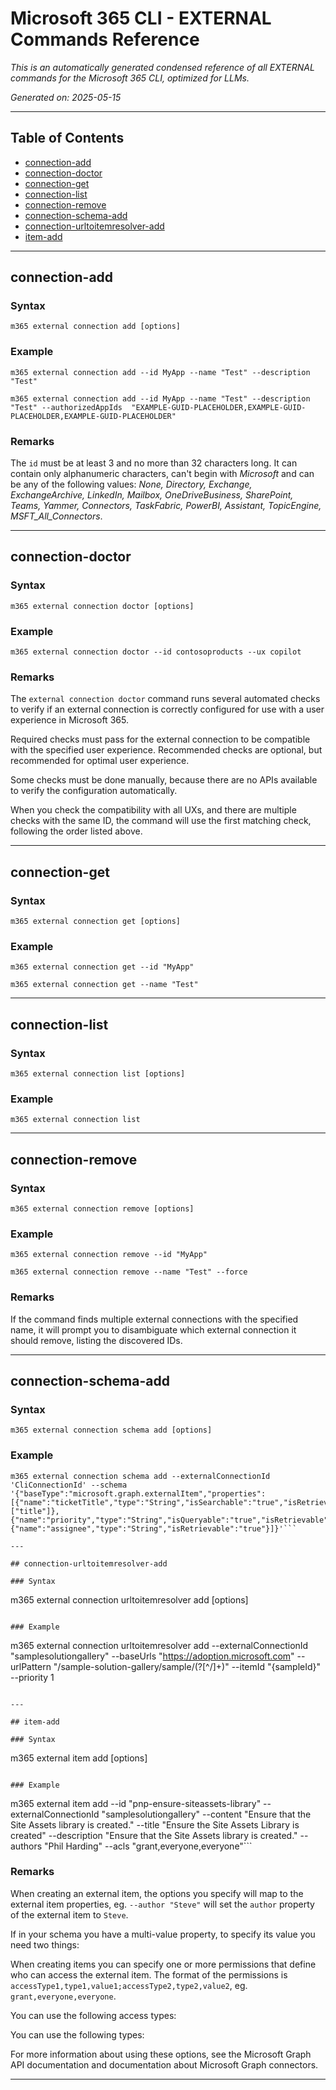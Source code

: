 <!-- DISCLAIMER: All secrets, passwords, and sensitive values in this document are examples only and not real credentials. -->
# Microsoft 365 CLI - EXTERNAL Commands Reference

*This is an automatically generated condensed reference of all EXTERNAL commands for the Microsoft 365 CLI, optimized for LLMs.*

*Generated on: 2025-05-15*

---

## Table of Contents

- [connection-add](#connection-add)
- [connection-doctor](#connection-doctor)
- [connection-get](#connection-get)
- [connection-list](#connection-list)
- [connection-remove](#connection-remove)
- [connection-schema-add](#connection-schema-add)
- [connection-urltoitemresolver-add](#connection-urltoitemresolver-add)
- [item-add](#item-add)

---

## connection-add

### Syntax
```
m365 external connection add [options]
```

### Example
```
m365 external connection add --id MyApp --name "Test" --description "Test"

m365 external connection add --id MyApp --name "Test" --description "Test" --authorizedAppIds  "EXAMPLE-GUID-PLACEHOLDER,EXAMPLE-GUID-PLACEHOLDER,EXAMPLE-GUID-PLACEHOLDER"

```

### Remarks
The `id` must be at least 3 and no more than 32 characters long. It can contain only alphanumeric characters, can't begin with _Microsoft_ and can be any of the following values: *None, Directory, Exchange, ExchangeArchive, LinkedIn, Mailbox, OneDriveBusiness, SharePoint, Teams, Yammer, Connectors, TaskFabric, PowerBI, Assistant, TopicEngine, MSFT_All_Connectors*.



---

## connection-doctor

### Syntax
```
m365 external connection doctor [options]
```

### Example
```
m365 external connection doctor --id contosoproducts --ux copilot

```

### Remarks
The `external connection doctor` command runs several automated checks to verify if an external connection is correctly configured for use with a user experience in Microsoft 365.

Required checks must pass for the external connection to be compatible with the specified user experience. Recommended checks are optional, but recommended for optimal user experience.

Some checks must be done manually, because there are no APIs available to verify the configuration automatically.

When you check the compatibility with all UXs, and there are multiple checks with the same ID, the command will use the first matching check, following the order listed above.



---

## connection-get

### Syntax
```
m365 external connection get [options]
```

### Example
```
m365 external connection get --id "MyApp"

m365 external connection get --name "Test"

```

---

## connection-list

### Syntax
```
m365 external connection list [options]
```

### Example
```
m365 external connection list

```

---

## connection-remove

### Syntax
```
m365 external connection remove [options]
```

### Example
```
m365 external connection remove --id "MyApp"

m365 external connection remove --name "Test" --force

```

### Remarks
If the command finds multiple external connections with the specified name, it will prompt you to disambiguate which external connection it should remove, listing the discovered IDs.



---

## connection-schema-add

### Syntax
```
m365 external connection schema add [options]
```

### Example
```
m365 external connection schema add --externalConnectionId 'CliConnectionId' --schema '{"baseType":"microsoft.graph.externalItem","properties":[{"name":"ticketTitle","type":"String","isSearchable":"true","isRetrievable":"true","labels":["title"]},{"name":"priority","type":"String","isQueryable":"true","isRetrievable":"true","isSearchable":"false"},{"name":"assignee","type":"String","isRetrievable":"true"}]}'```

---

## connection-urltoitemresolver-add

### Syntax
```
m365 external connection urltoitemresolver add [options]
```

### Example
```
m365 external connection urltoitemresolver add --externalConnectionId "samplesolutiongallery" --baseUrls "https://adoption.microsoft.com" --urlPattern "/sample-solution-gallery/sample/(?<sampleId>[^/]+)" --itemId "{sampleId}" --priority 1

```

---

## item-add

### Syntax
```
m365 external item add [options]
```

### Example
```
m365 external item add --id "pnp-ensure-siteassets-library" --externalConnectionId "samplesolutiongallery" --content "Ensure that the Site Assets library is created." --title "Ensure the Site Assets Library is created" --description "Ensure that the Site Assets library is created." --authors "Phil Harding" --acls "grant,everyone,everyone"```

### Remarks
When creating an external item, the options you specify will map to the external item properties, eg. `--author "Steve"` will set the `author` property of the external item to `Steve`.

If in your schema you have a multi-value property, to specify its value you need two things:

When creating items you can specify one or more permissions that define who can access the external item. The format of the permissions is `accessType1,type1,value1;accessType2,type2,value2`, eg. `grant,everyone,everyone`.

You can use the following access types:

You can use the following types:

For more information about using these options, see the Microsoft Graph API documentation and documentation about Microsoft Graph connectors.



---
